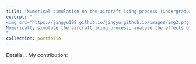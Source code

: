 ```yaml
---
title: "Numerical simulation on the aircraft icing process (Undergraduate Capstone Project)"
excerpt: "
<img src='https://jingyu198.github.io/jingyu.github.io/images/img3.png'><br/><br/>
Numerically simulate the aircraft icing process, analyze the effects of several important environment factors on the ice shape. Our work provides theoretical support for the safe operation of aircraft.<br/>
"
collection: portfolio
---
```

Details...
My contribution: 
